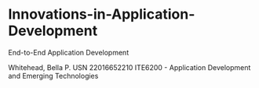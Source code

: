 # Innovations-in-Application-Development
End-to-End Application Development


Whitehead, Bella P.
USN 22016652210
ITE6200 - Application Development and Emerging Technologies




